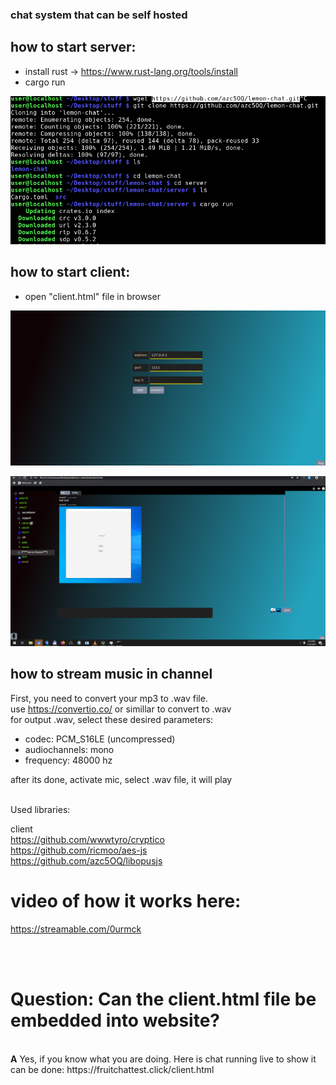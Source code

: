 ### chat system that can be self hosted

## how to start server:
- install rust -> https://www.rust-lang.org/tools/install
- cargo run

![](https://raw.githubusercontent.com/azc5OQ/lemon-chat/master/client/other/pic3.png)



## how to start client:
- open "client.html" file in browser


![](https://raw.githubusercontent.com/azc5OQ/lemon-chat/master/client/other/pic2.png)


![](https://raw.githubusercontent.com/azc5OQ/lemon-chat/master/client/other/test1.PNG)

## how to stream music in channel
First, you need to convert your mp3 to .wav file.
<br>
use https://convertio.co/ or simillar to convert to .wav
<br>
for output .wav, select these desired parameters:
- codec: PCM_S16LE (uncompressed)
- audiochannels: mono
- frequency: 48000 hz

after its done, activate mic, select .wav file, it will play
<br>


<br>
Used libraries:

client
<br>
https://github.com/wwwtyro/cryptico
<br>
https://github.com/ricmoo/aes-js
<br>
https://github.com/azc5OQ/libopusjs


# video of how it works here:
https://streamable.com/0urmck

<br>
<br>


# Question: Can the client.html file be embedded into website?
<br>
<b>A</b>  Yes, if you know what you are doing. Here is chat running live to show it can be done: https://fruitchattest.click/client.html


